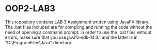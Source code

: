 # OOP2-LAB3
This repository contains LAB 3 Assignment written using JavaFX library. 
The .bat files included are for compiling and running the code without the need of opening a command prompt.
In order to use the .bat files without errors, make sure that you use javafx-sdk-14.0.1 and the latter is in "C:\ProgramFiles\Java\" directory.
